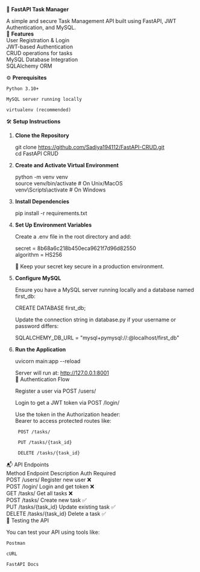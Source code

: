 📝 **FastAPI Task Manager**

A simple and secure Task Management API built using FastAPI, JWT Authentication, and MySQL. <br>
🚀 **Features**    <br>
        User Registration & Login   <br>
        JWT-based Authentication    <br>
        CRUD operations for tasks    <br>
        MySQL Database Integration    <br>
        SQLAlchemy ORM


⚙️ **Prerequisites**

    Python 3.10+

    MySQL server running locally

    virtualenv (recommended)

🛠️ **Setup Instructions**
1. **Clone the Repository** <br>

    git clone https://github.com/Sadiya194112/FastAPI-CRUD.git    <br>
    cd FastAPI CRUD

2. **Create and Activate Virtual Environment** <br>

    python -m venv venv <br>
    source venv/bin/activate      # On Unix/MacOS <br>
    venv\Scripts\activate         # On Windows <br>

3. **Install Dependencies** <br>

    pip install -r requirements.txt <br>

4. **Set Up Environment Variables** <br>
    
    Create a .env file in the root directory and add: <br>
    
    secret = 8b68a6c218b450eca9621f7d96d82550 <br>
    algorithm = HS256    <br>

    🔐 Keep your secret key secure in a production environment.

5. **Configure MySQL** <br>

    Ensure you have a MySQL server running locally and a database named first_db: <br>
    
    CREATE DATABASE first_db;    <br>
    
    Update the connection string in database.py if your username or password differs: <br>
    
    SQLALCHEMY_DB_URL = "mysql+pymysql://<user>:<password>@localhost/first_db" <br>

6. **Run the Application**

    uvicorn main:app --reload <br>
    
    Server will run at: http://127.0.0.1:8001 <br>
🔐 Authentication Flow  <br>

    Register a user via POST /users/ <br>

    Login to get a JWT token via POST /login/    <br>

    Use the token in the Authorization header:    <br>
    Bearer <your-token> to access protected routes like:    <br>

        POST /tasks/   

        PUT /tasks/{task_id}     

        DELETE /tasks/{task_id}    

📬 API Endpoints    <br>
    Method	    Endpoint	        Description	        Auth Required <br>
    POST	    /users/	            Register new user	    ❌    <br>
    POST	    /login/	            Login and get token	    ❌    <br>
    GET	        /tasks/	            Get all tasks	        ❌    <br>
    POST	    /tasks/	            Create new task	        ✅    <br>
    PUT	        /tasks/{task_id}	Update existing task	✅    <br>
    DELETE	    /tasks/{task_id}    Delete a task	        ✅    <br>
🧪 Testing the API    <br>

You can test your API using tools like:    <br>

    Postman    
    
    cURL    

    FastAPI Docs

